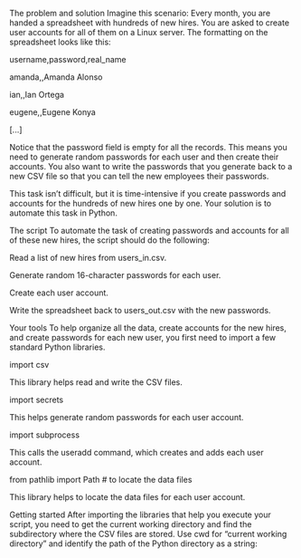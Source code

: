 The problem and solution
Imagine this scenario: Every month, you are handed a spreadsheet with hundreds of new hires. You are asked to create user accounts for all of them on a Linux server. The formatting on the spreadsheet looks like this:

username,password,real_name

amanda,,Amanda Alonso

ian,,Ian Ortega

eugene,,Eugene Konya

[...]

Notice that the password field is empty for all the records. This means you need to generate random passwords for each user and then create their accounts. You also want to write the passwords that you generate back to a new CSV file so that you can tell the new employees their passwords. 

This task isn’t difficult, but it is time-intensive if you create passwords and accounts for the hundreds of new hires one by one. Your solution is to automate this task in Python.

The script
To automate the task of creating passwords and accounts for all of these new hires, the script should do the following:

Read a list of new hires from users_in.csv.

Generate random 16-character passwords for each user.

Create each user account.

Write the spreadsheet back to users_out.csv with the new passwords.

Your tools
To help organize all the data, create accounts for the new hires, and create passwords for each new user, you first need to import a few standard Python libraries. 

import csv

This library helps read and write the CSV files. 

import secrets

This helps generate random passwords for each user account. 

import subprocess

This calls the useradd command, which creates and adds each user account.

from pathlib import Path   # to locate the data files

This library helps to locate the data files for each user account.

Getting started
After importing the libraries that help you execute your script, you need to get the current working directory and find the subdirectory where the CSV files are stored. Use cwd for “current working directory” and identify the path of the Python directory as a string: 